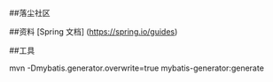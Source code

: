 ##落尘社区

##资料
[Spring 文档] (https://spring.io/guides)

##工具

mvn -Dmybatis.generator.overwrite=true mybatis-generator:generate
